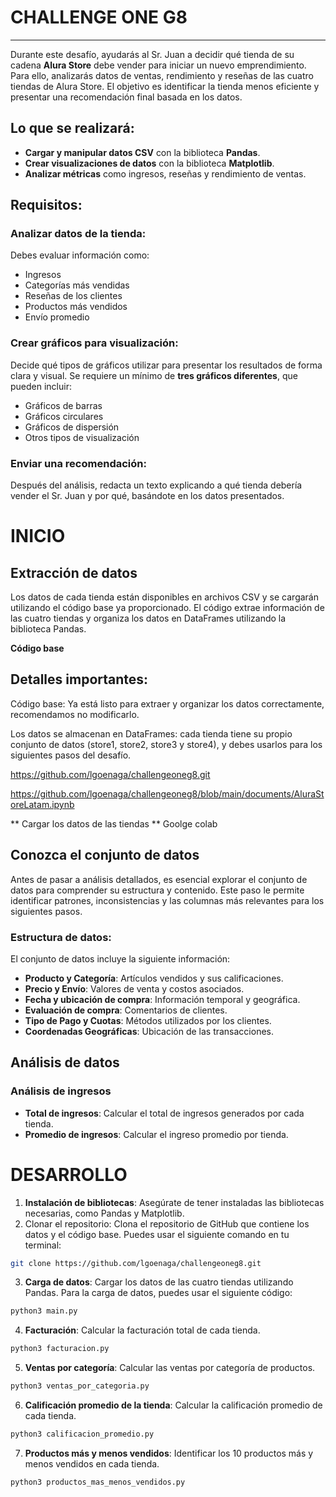 # CHALLENGE ONE G8
___

Durante este desafío, ayudarás al Sr. Juan a decidir qué tienda de su cadena **Alura Store** debe vender para iniciar un nuevo emprendimiento. Para ello, analizarás datos de ventas, rendimiento y reseñas de las cuatro tiendas de Alura Store. El objetivo es identificar la tienda menos eficiente y presentar una recomendación final basada en los datos.

## Lo que se realizará:

- **Cargar y manipular datos CSV** con la biblioteca **Pandas**.
- **Crear visualizaciones de datos** con la biblioteca **Matplotlib**.
- **Analizar métricas** como ingresos, reseñas y rendimiento de ventas.

## Requisitos:

### Analizar datos de la tienda:

Debes evaluar información como:
- Ingresos
- Categorías más vendidas
- Reseñas de los clientes
- Productos más vendidos
- Envío promedio

### Crear gráficos para visualización:

Decide qué tipos de gráficos utilizar para presentar los resultados de forma clara y visual. Se requiere un mínimo de **tres gráficos diferentes**, que pueden incluir:
- Gráficos de barras
- Gráficos circulares
- Gráficos de dispersión
- Otros tipos de visualización

### Enviar una recomendación:

Después del análisis, redacta un texto explicando a qué tienda debería vender el Sr. Juan y por qué, basándote en los datos presentados.

# INICIO

## Extracción de datos

Los datos de cada tienda están disponibles en archivos CSV y se cargarán utilizando el código base ya proporcionado. El código extrae información de las cuatro tiendas y organiza los datos en DataFrames utilizando la biblioteca Pandas.

**Código base**

## Detalles importantes:

Código base: Ya está listo para extraer y organizar los datos correctamente, recomendamos no modificarlo.

Los datos se almacenan en DataFrames: cada tienda tiene su propio conjunto de datos (store1, store2, store3 y store4), y debes usarlos para los siguientes pasos del desafío.

https://github.com/lgoenaga/challengeoneg8.git

https://github.com/lgoenaga/challengeoneg8/blob/main/documents/AluraStoreLatam.ipynb

** Cargar los datos de las tiendas **
Goolge colab

## Conozca el conjunto de datos

Antes de pasar a análisis detallados, es esencial explorar el conjunto de datos para comprender su estructura y contenido. Este paso le permite identificar patrones, inconsistencias y las columnas más relevantes para los siguientes pasos.

### Estructura de datos:

El conjunto de datos incluye la siguiente información:

- **Producto y Categoría**: Artículos vendidos y sus calificaciones.
- **Precio y Envío**: Valores de venta y costos asociados.
- **Fecha y ubicación de compra**: Información temporal y geográfica.
- **Evaluación de compra**: Comentarios de clientes.
- **Tipo de Pago y Cuotas**: Métodos utilizados por los clientes.
- **Coordenadas Geográficas**: Ubicación de las transacciones.

## Análisis de datos
### Análisis de ingresos
- **Total de ingresos**: Calcular el total de ingresos generados por cada tienda.
- **Promedio de ingresos**: Calcular el ingreso promedio por tienda.

# DESARROLLO

1. **Instalación de bibliotecas**: Asegúrate de tener instaladas las bibliotecas necesarias, como Pandas y Matplotlib.
2. Clonar el repositorio: Clona el repositorio de GitHub que contiene los datos y el código base. Puedes usar el siguiente comando en tu terminal:

```bash
git clone https://github.com/lgoenaga/challengeoneg8.git
```
3. **Carga de datos**: Cargar los datos de las cuatro tiendas utilizando Pandas. Para la carga de datos, puedes usar el siguiente código:
```python
python3 main.py
```
4. **Facturación**: Calcular la facturación total de cada tienda.
```python
python3 facturacion.py
```
5. **Ventas por categoría**: Calcular las ventas por categoría de productos.
```python
python3 ventas_por_categoria.py
```
6. **Calificación promedio de la tienda**: Calcular la calificación promedio de cada tienda.
```python
python3 calificacion_promedio.py
```
7. **Productos más y menos vendidos**: Identificar los 10 productos más y menos vendidos en cada tienda.
```python
python3 productos_mas_menos_vendidos.py
```